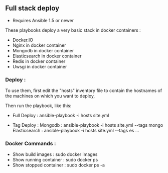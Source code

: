 ## Full stack deploy 

- Requires Ansible 1.5 or newer

These playbooks deploy a very basic stack in docker containers :
- Docker.IO 
- Nginx in docker container
- Mongodb in docker container
- Elasticsearch in docker container
- Redis in docker container
- Uwsgi in docker container

### Deploy :
To use them, first edit the "hosts" inventory file to contain the
hostnames of the machines on which you want to deploy,

Then run the playbook, like this:
- Full Deploy :
	ansible-playbook -i hosts site.yml

- Tag Deploy : 
  Mongodb : ansible-playbook -i hosts site.yml --tags mongo
  Elasticsearch : ansible-playbook -i hosts site.yml --tags es
  ...

### Docker Commands :
- Show build images :
  sudo docker images
- Show running container :
  sudo docker ps 
- Show stopped container : 
  sudo docker ps -a 
